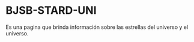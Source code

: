 # BJSB-STARD-UNI
Es una pagina que brinda información sobre las estrellas del universo y el universo.
